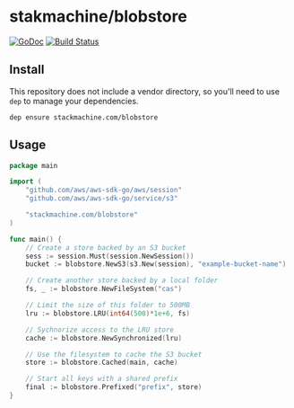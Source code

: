 # stakmachine/blobstore
[![GoDoc](https://godoc.org/stackmachine.com/blobstore?status.svg)](https://godoc.org/stackmachine.com/blobstore) [![Build Status](https://travis-ci.org/stackmachine/blobstore.svg?branch=master)](https://travis-ci.org/stackmachine/blobstore)

## Install

This repository does not include a vendor directory, so you'll need to use
`dep` to manage your dependencies.

```
dep ensure stackmachine.com/blobstore
```

## Usage

```go
package main

import (
	"github.com/aws/aws-sdk-go/aws/session"
	"github.com/aws/aws-sdk-go/service/s3"

	"stackmachine.com/blobstore"
)

func main() {
	// Create a store backed by an S3 bucket
	sess := session.Must(session.NewSession())
	bucket := blobstore.NewS3(s3.New(session), "example-bucket-name")

	// Create another store backed by a local folder
	fs, _ := blobstore.NewFileSystem("cas")

	// Limit the size of this folder to 500MB
	lru := blobstore.LRU(int64(500)*1e+6, fs)

	// Sychnorize access to the LRU store
	cache := blobstore.NewSynchronized(lru)

	// Use the filesystem to cache the S3 bucket
	store := blobstore.Cached(main, cache)

	// Start all keys with a shared prefix
	final := blobstore.Prefixed("prefix", store)
}
```

